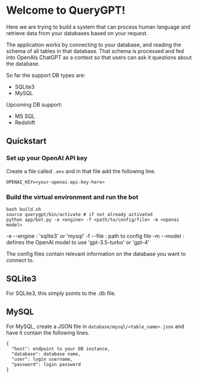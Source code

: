 # Welcome to QueryGPT!

Here we are trying to build a system that can process human language and retrieve data from your databases based on your request.

The application works by connecting to your database, and reading the schema of all tables in that database. That schema is processed and fed into OpenAIs ChatGPT as a context so that users can ask it questions about the database.

So far the support DB types are:
- SQLite3
- MySQL

Upcoming DB support:
- MS SQL
- Redshift

## Quickstart

### Set up your OpenAI API key
Create a file called `.env` and in that file add the following line.
```
OPENAI_KEY=<your-openai-api-key-here>
```

### Build the virtual environment and run the bot
```
bash build.sh
source querygpt/bin/activate # if not already activated
python app/bot.py -e <engine> -f <path/to/config/file> -m <openai model>
```
-e --engine : 'sqlite3' or 'mysql'
-f --file   : path to config file
-m --model  : defines the OpenAI model to use 'gpt-3.5-turbo' or 'gpt-4'

The config files contain relevant information on the database you want to connect to.

## SQLite3
For SQLite3, this simply points to the .db file.

## MySQL
For MySQL, create a JSON file in `database/mysql/<table_name>.json` and have it contain the following lines.
```
{
  "host": endpoint to your DB instance,
  "database": database name,
  "user": login username,
  "password": login password
}
```